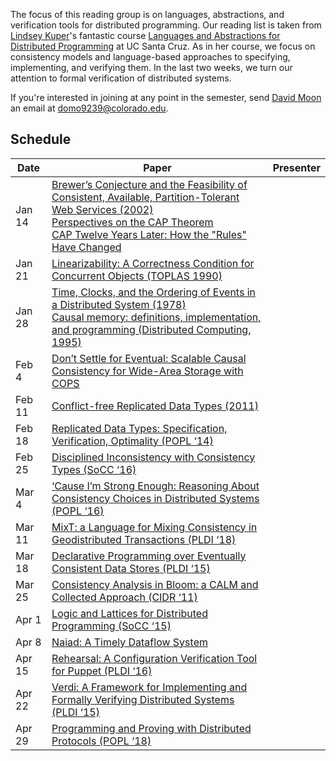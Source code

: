 The focus of this reading group is on languages, abstractions, and verification tools for distributed programming. Our reading list is taken from [Lindsey Kuper](https://users.soe.ucsc.edu/~lkuper/)'s fantastic course [Languages and Abstractions for Distributed Programming](http://composition.al/CMPS290S-2018-09/course-overview.html) at UC Santa Cruz. As in her course, we focus on consistency models and language-based approaches to specifying, implementing, and verifying them. In the last two weeks, we turn our attention to formal verification of distributed systems.

If you're interested in joining at any point in the semester, send [David Moon](http://plv.colorado.edu/dmoon) an email at domo9239@colorado.edu.

## Schedule

| Date | Paper | Presenter |
| --- | --- | --- |
| Jan 14 | [Brewer’s Conjecture and the Feasibility of Consistent, Available, Partition-Tolerant Web Services (2002)](https://www.comp.nus.edu.sg/~gilbert/pubs/BrewersConjecture-SigAct.pdf)<br> [Perspectives on the CAP Theorem](http://groups.csail.mit.edu/tds/papers/Gilbert/Brewer2.pdf)<br> [CAP Twelve Years Later: How the "Rules" Have Changed](https://www.infoq.com/articles/cap-twelve-years-later-how-the-rules-have-changed)| |
| Jan 21 | [Linearizability: A Correctness Condition for Concurrent Objects (TOPLAS 1990)](http://cs.brown.edu/~mph/HerlihyW90/p463-herlihy.pdf) | |
| Jan 28 | [Time, Clocks, and the Ordering of Events in a Distributed System (1978)](https://lamport.azurewebsites.net/pubs/time-clocks.pdf)<br> [Causal memory: definitions, implementation, and programming (Distributed Computing, 1995)](https://link.springer.com/article/10.1007/BF01784241) | |
| Feb 4 | [Don’t Settle for Eventual: Scalable Causal Consistency for Wide-Area Storage with COPS](https://ieeexplore.ieee.org/document/331722) | |
| Feb 11 | [Conflict-free Replicated Data Types (2011)](https://hal.inria.fr/inria-00609399/document) | |
| Feb 18 | [Replicated Data Types: Specification, Verification, Optimality (POPL ‘14)](https://www.microsoft.com/en-us/research/publication/replicated-data-types-specification-verification-optimality/) | |
| Feb 25 | [Disciplined Inconsistency with Consistency Types (SoCC ‘16)](http://bholt.org/gen/ipa.pdf) | |
| Mar 4 | [‘Cause I’m Strong Enough: Reasoning About Consistency Choices in Distributed Systems (POPL ‘16)](http://software.imdea.org/~gotsman/papers/logic-popl16.pdf) | |
| Mar 11 | [MixT: a Language for Mixing Consistency in Geodistributed Transactions (PLDI ‘18)](http://www.cs.cornell.edu/andru/papers/mixt/mixt.pdf) | |
| Mar 18 | [Declarative Programming over Eventually Consistent Data Stores (PLDI ‘15)](http://kcsrk.info/papers/quelea_pldi15.pdf) | |
| Mar 25 | [Consistency Analysis in Bloom: a CALM and Collected Approach (CIDR ‘11)](http://db.cs.berkeley.edu/papers/cidr11-bloom.pdf) | |
| Apr 1 | [Logic and Lattices for Distributed Programming (SoCC ‘15)](https://dl.acm.org/citation.cfm?id=2391230) | |
| Apr 8 | [Naiad: A Timely Dataflow System](http://sigops.org/s/conferences/sosp/2013/papers/p439-murray.pdf)| |
| Apr 15 | [Rehearsal: A Configuration Verification Tool for Puppet (PLDI ‘16)](https://people.cs.umass.edu/~arjun/papers/2016-rehearsal.html) | |
| Apr 22 | [Verdi: A Framework for Implementing and Formally Verifying Distributed Systems (PLDI ‘15)](http://verdi.uwplse.org/verdi.pdf) | |
| Apr 29 | [Programming and Proving with Distributed Protocols (POPL ‘18)](http://ilyasergey.net/papers/disel-popl18.pdf) | |

